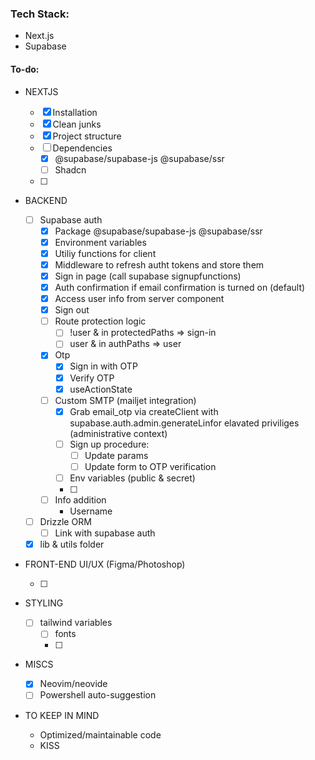### Tech Stack:

- Next.js
- Supabase


#### To-do:

- NEXTJS

  - [x] Installation
  - [x] Clean junks
  - [x] Project structure
  - [ ] Dependencies
    - [x] @supabase/supabase-js @supabase/ssr
    - [ ] Shadcn
  - [ ] 

- BACKEND

  - [ ] Supabase auth
    - [x] Package @supabase/supabase-js @supabase/ssr
    - [x] Environment variables
    - [x] Utiliy functions for client
    - [x] Middleware to refresh autht tokens and store them
    - [x] Sign in page (call supabase signupfunctions)
    - [x] Auth confirmation if email confirmation is turned on (default)
    - [x] Access user info from server component
    - [x] Sign out
    - [ ] Route protection logic
      - [ ] !user & in protectedPaths => sign-in 
      - [ ] user & in authPaths => user
    - [x] Otp
      - [x] Sign in with OTP
      - [x] Verify OTP
      - [x] useActionState
    - [ ] Custom SMTP (mailjet integration)
      - [x] Grab email_otp via createClient with supabase.auth.admin.generateLinfor elavated priviliges (administrative context)
      - [ ] Sign up procedure:
        - [ ] Update params
        - [ ] Update form to OTP verification
      - [ ] Env variables (public & secret)
      - [ ] 
    - [ ] Info addition
      - Username
  - [ ] Drizzle ORM
    - [ ] Link with supabase auth
  - [x] lib & utils folder

- FRONT-END UI/UX (Figma/Photoshop)

  - [ ]

- STYLING

  - [ ] tailwind variables
    - [ ] fonts
    - [ ]

- MISCS

  - [x] Neovim/neovide
  - [ ] Powershell auto-suggestion

- TO KEEP IN MIND

  - Optimized/maintainable code
  - KISS

